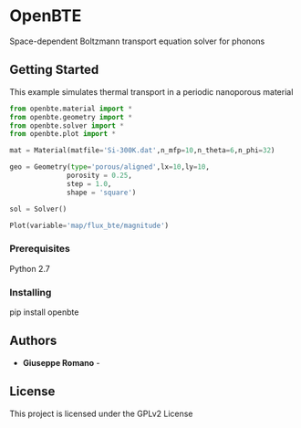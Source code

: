 # OpenBTE

Space-dependent Boltzmann transport equation solver for phonons

## Getting Started

This example simulates thermal transport in a periodic nanoporous material

```python
from openbte.material import *
from openbte.geometry import *
from openbte.solver import *
from openbte.plot import *

mat = Material(matfile='Si-300K.dat',n_mfp=10,n_theta=6,n_phi=32)

geo = Geometry(type='porous/aligned',lx=10,ly=10,
              porosity = 0.25,
              step = 1.0,
              shape = 'square')

sol = Solver()

Plot(variable='map/flux_bte/magnitude')
```

### Prerequisites

Python 2.7

### Installing

pip install openbte


## Authors

* **Giuseppe Romano** - 

## License

This project is licensed under the GPLv2 License 



